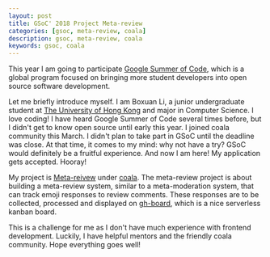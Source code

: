 ```yaml
---
layout: post
title: GSoC' 2018 Project Meta-review
categories: [gsoc, meta-review, coala]
description: gsoc, meta-review, coala
keywords: gsoc, coala
---
```


This year I am going to participate [Google Summer of Code](https://developers.google.com/open-source/gsoc/),
which is a global program focused on bringing more student developers into open source software development.

Let me briefly introduce myself. I am Boxuan Li, a junior undergraduate student at
[The University of Hong Kong](http://www.hku.hk) and major in Computer Science.
I love coding! I have heard Google Summer of Code several times before,
but I didn't get to know open source until early this year. I joined coala
community this March. I didn't plan to take part in GSoC until the deadline was close.
At that time, it comes to my mind: why not have a try? GSoC would definitely be a fruitful
experience. And now I am here! My application gets accepted. Hooray!

My project is [Meta-reivew](https://summerofcode.withgoogle.com/projects/#5188493739819008)
under [coala](http://coala.io). The meta-review project is about building a meta-review system,
similar to a meta-moderation system, that can track emoji responses to review comments.
These responses are to be collected, processed and displayed on
[gh-board](https://github.com/coala/gh-board), which is a nice serverless kanban board.

This is a challenge for me as I don't have much experience with frontend development.
Luckily, I have helpful mentors and the friendly coala community. Hope everything goes well!
